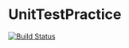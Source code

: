 # UnitTestPractice

[![Build Status](https://travis-ci.org/VioletInferno/UnitTestPractice.svg?branch=master)](https://travis-ci.org/VioletInferno/UnitTestPractice)
